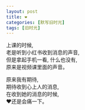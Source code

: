 ```yaml
---
layout: post
title: ❤ 
categories: [默写旧时光]
tags: [旧时光]
---
```

上课的时候,  
老是听到小红书收到消息的声音,   
但是拿起手机一看, 什么也没有,   
原来是视频课里面的声音。
   
原来我有期待,   
期待收到心上人的消息,   
在收到她的消息的时候,  
❤还是会痛一下。

